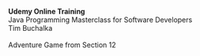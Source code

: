 **Udemy Online Training**<br>
Java Programming Masterclass for Software Developers<br>
Tim Buchalka<br><br>
Adventure Game from Section 12<br>

